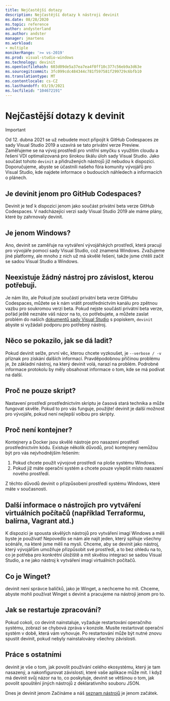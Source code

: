 ```yaml
---
title: Nejčastější dotazy
description: Nejčastější dotazy k nástroji devinit
ms.date: 08/28/2020
ms.topic: reference
author: andysterland
ms.author: andster
manager: jmartens
ms.workload:
- multiple
monikerRange: '>= vs-2019'
ms.prod: visual-studio-windows
ms.technology: devinit
ms.openlocfilehash: 603d09de5a37ea7ea4f0ff10c377c56eb9a3d63e
ms.sourcegitcommit: 3fc099cdc484344c781f597581f299729c6bfb10
ms.translationtype: MT
ms.contentlocale: cs-CZ
ms.lasthandoff: 03/19/2021
ms.locfileid: "104672191"
---
```

# <a name="frequently-asked-questions-for-devinit"></a>Nejčastější dotazy k devinit

> [!IMPORTANT]
> Od 12. dubna 2021 se už nebudete moct připojit k GitHub Codespaces ze sady Visual Studio 2019 a uzavírá se tato privátní verze Preview. Zaměřujeme se na vývoj prostředí pro vnitřní smyčku s využitím cloudu a řešení VDI optimalizovaná pro širokou škálu úloh sady Visual Studio. Jako součást tohoto `devinit` a přidružených nástrojů již nebudou k dispozici. Doporučujeme, abyste se účastnili našeho fóra komunity vývojářů pro Visual Studio, kde najdete informace o budoucích náhledech a informacích o plánech.

## <a name="is-devinit-just-for-github-codespaces"></a>Je devinit jenom pro GitHub Codespaces?

Devinit je teď k dispozici jenom jako součást privátní beta verze GitHub Codespaces. V nadcházející verzi sady Visual Studio 2019 ale máme plány, které by zahrnovaly devinit.

## <a name="is-it-windows-only"></a>Je jenom Windows?
Ano, devinit se zaměřuje na vytváření vývojářských prostředí, která pracují pro vývojáře pomocí sady Visual Studio, což znamená Windows. Zvažujeme jiné platformy, ale mnoho z nich už má skvělé řešení, takže jsme chtěli začít se sadou Visual Studio a Windows.

## <a name="theres-no-tool-for-the-dependency-i-need"></a>Neexistuje žádný nástroj pro závislost, kterou potřebuji.

Je nám líto, ale Pokud jste součástí privátní beta verze GitHubu Codespaces, můžete se k nám vrátit prostřednictvím kanálu pro zpětnou vazbu pro soukromou verzi beta. Pokud nejste součástí privátní beta verze, pořád ještě neznáte váš názor na to, co potřebujete, a můžete zaslat problém do našich [dokumentů sady Visual Studio](https://github.com/MicrosoftDocs/visualstudio-docs/) s popiskem, `devinit` abyste si vyžádali podporu pro potřebný nástroj.

## <a name="something-went-wrong-how-do-i-debug"></a>Něco se pokazilo, jak se dá ladit?

Pokud devinit selže, první věc, kterou chcete vyzkoušet, je `--verbose / -v` příznak pro získání dalších informací. Pravděpodobnou příčinou problému je, že základní nástroj, na který devinit volá, narazí na problém. Podrobné informace protokolu by měly obsahovat informace o tom, kde se má podívat na další.

## <a name="why-not-just-a-script"></a>Proč ne pouze skript?

Nastavení prostředí prostřednictvím skriptu je časová stará technika a může fungovat skvěle. Pokud to pro vás funguje, použijte! devinit je další možnost pro vývojáře, pokud není nejlepší volbou pro skripty.

## <a name="why-not-a-container"></a>Proč není kontejner?

Kontejnery a Docker jsou skvělé nástroje pro nasazení prostředí prostřednictvím kódu. Existuje několik důvodů, proč kontejnery nemůžou být pro vás nejvhodnějším řešením:

1. Pokud chcete použít vývojové prostředí na ploše systému Windows.
1. Pokud již máte operační systém a chcete pouze vylepšit místo nasazení nového prostředí.

Z těchto důvodů devinit o přizpůsobení prostředí systému Windows, které máte v současnosti.

## <a name="what-about-other-vm-creation-tools-for-example-terraform-packer-chef-vagrant-etc"></a>Další informace o nástrojích pro vytváření virtuálních počítačů (například Terraformu, balírna, Vagrant atd.)

K dispozici je spousta skvělých nástrojů pro vytváření imagí Windows a měli byste je používat! Nepovedlo se nám ale najít jeden, který splňuje všechny scénáře, na které jsme měli na mysli. Chceme, aby se devinit jako nástroj, který vývojářům umožňuje přizpůsobit své prostředí, a to bez ohledu na to, co je potřeba pro konkrétní úložiště a mít skvělou integraci se sadou Visual Studio, a ne jako nástroj k vytváření imagí virtuálních počítačů.

## <a name="what-about-winget"></a>Co je Winget?

devinit není správce balíčků, jako je Winget, a nechceme ho mít. Chceme, abyste mohli používat Winget s devinit a pracujeme na nástroji jenom pro to.

## <a name="how-are-restarts-handled"></a>Jak se restartuje zpracování?

Pokud cokoli, co devinit nainstaluje, vyžaduje restartování operačního systému, zobrazí se chybová zpráva v konzole. Musíte restartovat operační systém v době, která vám vyhovuje. Po restartování může být nutné znovu spustit devinit, pokud nebyly nainstalovány všechny závislosti.

## <a name="working-with-others"></a>Práce s ostatními

devinit je vše o tom, jak povolit používání celého ekosystému, který je tam nasazený, a nakonfigurovat závislosti, které vaše aplikace může mít. I když má devinit svůj názor na to, co poskytuje, devinit se většinou o tom, jak povolit spouštění jiných nástrojů z deklarativního souboru JSON.

Dnes je devinit jenom Začínáme a náš [seznam nástrojů](devinit-tool-list.md) je jenom začátek.
